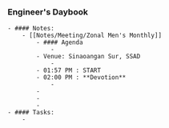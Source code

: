 ### Engineer's Daybook
	- #### Notes:
		- [[Notes/Meeting/Zonal Men's Monthly]]
			- #### Agenda
				-
			- Venue: Sinaoangan Sur, SSAD
				-
			- 01:57 PM : START
			- 02:00 PM : **Devotion**
				-
			-
			-
			-
	- #### Tasks:
		-